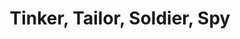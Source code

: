 ---
layout: book
title: "Tinker, Tailor, Soldier, Spy"
image_path: /images/books/tinker-tailor-soldier-spy.jpg
---